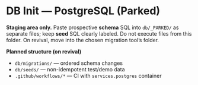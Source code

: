 <!-- status: stub; target: 150+ words -->
<!-- status: stub; target: 150+ words -->
<!-- status: stub; target: 150+ words -->
<!-- status: stub; target: 150+ words -->
<!-- status: stub; target: 150+ words -->
<!-- status: stub; target: 150+ words -->
<!-- status: stub; target: 150+ words -->
# DB Init — PostgreSQL (Parked)

**Staging area only.** Paste prospective **schema** SQL into `db/_PARKED/` as separate files; keep **seed** SQL clearly labeled.  Do not execute files from this folder.  On revival, move into the chosen migration tool’s folder.

**Planned structure (on revival)**
- `db/migrations/` — ordered schema changes
- `db/seeds/` — non-idempotent test/demo data
- `.github/workflows/*` — CI with `services.postgres` container








